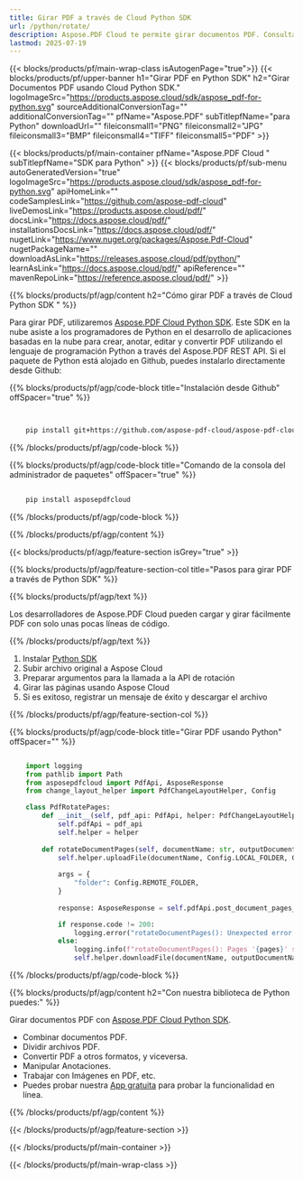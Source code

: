 ```yaml
---
title: Girar PDF a través de Cloud Python SDK
url: /python/rotate/
description: Aspose.PDF Cloud te permite girar documentos PDF. Consulta el código fuente de Python para girar archivos PDF.
lastmod: 2025-07-19
---
```


{{< blocks/products/pf/main-wrap-class isAutogenPage="true">}}
{{< blocks/products/pf/upper-banner h1="Girar PDF en Python SDK" h2="Girar Documentos PDF usando Cloud Python SDK." logoImageSrc="https://products.aspose.cloud/sdk/aspose_pdf-for-python.svg" sourceAdditionalConversionTag="" additionalConversionTag="" pfName="Aspose.PDF" subTitlepfName="para Python" downloadUrl="" fileiconsmall1="PNG" fileiconsmall2="JPG" fileiconsmall3="BMP" fileiconsmall4="TIFF" fileiconsmall5="PDF" >}}

{{< blocks/products/pf/main-container pfName="Aspose.PDF Cloud " subTitlepfName="SDK para Python" >}}
{{< blocks/products/pf/sub-menu autoGeneratedVersion="true" logoImageSrc="https://products.aspose.cloud/sdk/aspose_pdf-for-python.svg" apiHomeLink="" codeSamplesLink="https://github.com/aspose-pdf-cloud" liveDemosLink="https://products.aspose.cloud/pdf/" docsLink="https://docs.aspose.cloud/pdf/" installationsDocsLink="https://docs.aspose.cloud/pdf/" nugetLink="https://www.nuget.org/packages/Aspose.Pdf-Cloud" nugetPackageName="" downloadAsLink="https://releases.aspose.cloud/pdf/python/" learnAsLink="https://docs.aspose.cloud/pdf/" apiReference="" mavenRepoLink="https://reference.aspose.cloud/pdf/" >}}

{{% blocks/products/pf/agp/content h2="Cómo girar PDF a través de Cloud Python SDK " %}}

Para girar PDF, utilizaremos
[Aspose.PDF Cloud Python SDK](https://products.aspose.cloud/pdf/python/). Este SDK en la nube asiste a los programadores de Python en el desarrollo de aplicaciones basadas en la nube para crear, anotar, editar y convertir PDF utilizando el lenguaje de programación Python a través del Aspose.PDF REST API. Si el paquete de Python está alojado en Github, puedes instalarlo directamente desde Github:

{{% blocks/products/pf/agp/code-block title="Instalación desde Github" offSpacer="true" %}}

```bash

     
    pip install git+https://github.com/aspose-pdf-cloud/aspose-pdf-cloud-python.git


```

{{% /blocks/products/pf/agp/code-block %}}

{{% blocks/products/pf/agp/code-block title="Comando de la consola del administrador de paquetes" offSpacer="true" %}}

```bash
     
    pip install asposepdfcloud

```

{{% /blocks/products/pf/agp/code-block %}}

{{% /blocks/products/pf/agp/content %}}

{{< blocks/products/pf/agp/feature-section isGrey="true" >}}

{{% blocks/products/pf/agp/feature-section-col title="Pasos para girar PDF a través de Python SDK" %}}

{{% blocks/products/pf/agp/text %}}

Los desarrolladores de Aspose.PDF Cloud pueden cargar y girar fácilmente PDF con solo unas pocas líneas de código.

{{% /blocks/products/pf/agp/text %}}

1. Instalar [Python SDK](https://pypi.org/project/asposepdfcloud/)
1. Subir archivo original a Aspose Cloud
1. Preparar argumentos para la llamada a la API de rotación
1. Girar las páginas usando Aspose Cloud
1. Si es exitoso, registrar un mensaje de éxito y descargar el archivo

{{% /blocks/products/pf/agp/feature-section-col %}}

{{% blocks/products/pf/agp/code-block title="Girar PDF usando Python" offSpacer="" %}}

```python

    import logging
    from pathlib import Path
    from asposepdfcloud import PdfApi, AsposeResponse
    from change_layout_helper import PdfChangeLayoutHelper, Config

    class PdfRotatePages:
        def __init__(self, pdf_api: PdfApi, helper: PdfChangeLayoutHelper):
            self.pdfApi = pdf_api
            self.helper = helper
            
        def rotateDocumentPages(self, documentName: str, outputDocumentName: str, rotateAngle: str, pages: str):
            self.helper.uploadFile(documentName, Config.LOCAL_FOLDER, Config.REMOTE_FOLDER)
            
            args = {
                "folder": Config.REMOTE_FOLDER,
            }
            
            response: AsposeResponse = self.pdfApi.post_document_pages_rotate(documentName, rotateAngle, pages, **args)

            if response.code != 200:
                logging.error("rotateDocumentPages(): Unexpected error!")
            else:
                logging.info(f"rotateDocumentPages(): Pages '{pages}' successfully rotated!")
                self.helper.downloadFile(documentName, outputDocumentName, Config.LOCAL_FOLDER, Config.REMOTE_FOLDER, "rotated_")
```

{{% /blocks/products/pf/agp/code-block %}}

{{% blocks/products/pf/agp/content h2="Con nuestra biblioteca de Python puedes:" %}}

Girar documentos PDF con [Aspose.PDF Cloud Python SDK](https://products.aspose.cloud/pdf/python/).

+ Combinar documentos PDF.
+ Dividir archivos PDF.
+ Convertir PDF a otros formatos, y viceversa.
+ Manipular Anotaciones.
+ Trabajar con Imágenes en PDF, etc.
+ Puedes probar nuestra [App gratuita](https://products.aspose.app/pdf/family) para probar la funcionalidad en línea.

{{% /blocks/products/pf/agp/content %}}

{{< /blocks/products/pf/agp/feature-section >}}

{{< /blocks/products/pf/main-container >}}

{{< /blocks/products/pf/main-wrap-class >}}
